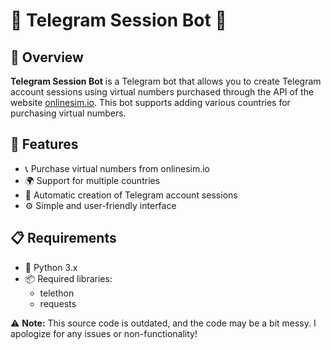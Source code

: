 # 🤖 Telegram Session Bot 📱

## 🌟 Overview

**Telegram Session Bot** is a Telegram bot that allows you to create Telegram account sessions using virtual numbers purchased through the API of the website [onlinesim.io](https://onlinesim.io). This bot supports adding various countries for purchasing virtual numbers.

## 🚀 Features

- 📞 Purchase virtual numbers from onlinesim.io
- 🌍 Support for multiple countries
- 🔄 Automatic creation of Telegram account sessions
- ⚙️ Simple and user-friendly interface

## 📋 Requirements

- 🐍 Python 3.x
- 📦 Required libraries:
  - telethon
  - requests

⚠️ **Note:** This source code is outdated, and the code may be a bit messy. I apologize for any issues or non-functionality!
